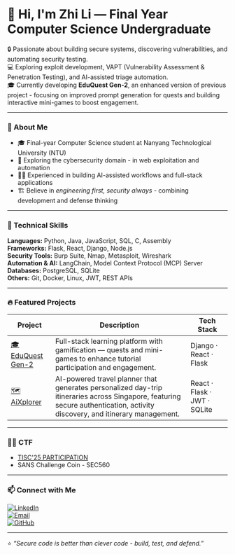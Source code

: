 # 👋 Hi, I'm Zhi Li — Final Year Computer Science Undergraduate

🔒 Passionate about building secure systems, discovering vulnerabilities, and automating security testing.  
💻 Exploring exploit development, VAPT (Vulnerability Assessment & Penetration Testing), and AI-assisted triage automation.  
🎓 Currently developing **EduQuest Gen-2**, an enhanced version of previous project - focusing on improved prompt generation for quests and building interactive mini-games to boost engagement.

---

### 🧭 About Me
- 🎓 Final-year Computer Science student at Nanyang Technological University (NTU)
- 🧠 Exploring the cybersecurity domain - in web exploitation and automation
- 🧑‍💻 Experienced in building AI-assisted workflows and full-stack applications
- 🏗️ Believe in *engineering first, security always* - combining development and defense thinking

---

### 🧩 Technical Skills
**Languages:** Python, Java, JavaScript, SQL, C, Assembly  
**Frameworks:** Flask, React, Django, Node.js  
**Security Tools:** Burp Suite, Nmap, Metasploit, Wireshark  
**Automation & AI:** LangChain, Model Context Protocol (MCP) Server  
**Databases:** PostgreSQL, SQLite  
**Others:** Git, Docker, Linux, JWT, REST APIs

---

### 🔥 Featured Projects
| Project | Description | Tech Stack |
|----------|--------------|------------|
| [🎓 EduQuest Gen-2](https://github.com/ZCHUA040/EduQuest-Frontend-ReactJS) | Full-stack learning platform with gamification — quests and mini-games to enhance tutorial participation and engagement. | Django · React · Flask |
| [🗺️ AiXplorer](https://github.com/ZCHUA040/EduQuest-Frontend-ReactJS) | AI-powered travel planner that generates personalized day-trip itineraries across Singapore, featuring secure authentication, activity discovery, and itinerary management. | React · Flask · JWT · SQLite |

---
### 🧠🏁 CTF
- [TISC'25 PARTICIPATION](https://credsverse.com/credentials/f5bdf1e2-3b16-4d59-913b-4cb2dbee45d4)  
- SANS Challenge Coin - SEC560

---

### 📫 Connect with Me
[![LinkedIn](https://img.shields.io/badge/LinkedIn-Zhi%20Li%20Chua-blue?style=flat-square&logo=linkedin)](https://www.linkedin.com/in/zhi-li-chua/)  
[![Email](https://img.shields.io/badge/Email-zchua040@e.ntu.edu.sg-red?style=flat-square&logo=gmail)](mailto:zchua040@e.ntu.edu.sg)  
[![GitHub](https://img.shields.io/badge/GitHub-zchua040-black?style=flat-square&logo=github)](https://github.com/zchua040)

---

⭐ *“Secure code is better than clever code - build, test, and defend.”*
